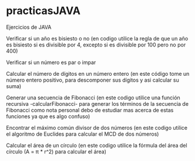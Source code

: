 # practicasJAVA
Ejercicios de JAVA

Verificar si un año es bisiesto o no (en codigo utilice la regla de que un año es bisiesto si es divisible por 4, excepto si es divisible por 100 pero no por 400)

Verificar si un número es par o impar 

Calcular el número de dígitos en un número entero (en este código tome un número entero positivo, para descomponer sus dígitos y asi calcular su suma)

Generar una secuencia de Fibonacci (en este codigo utilice una función recursiva -calcularFibonacci- para generar los términos de la secuencia de Fibonacci como nota personal debo de estudiar mas acerca de estas funciones ya que es algo confuso)

Encontrar el máximo común divisor de dos números (en este codigo utilice el algoritmo de Euclides para calcular el MCD de dos números)

Calcular el área de un círculo (en este codigo utilice la fórmula del área del círculo (A = π * r^2) para calcular el área)
